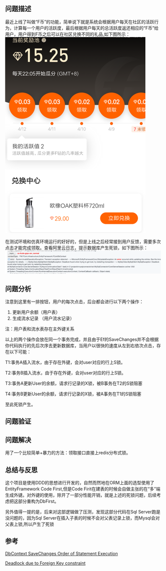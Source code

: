 ## 问题描述
最近上线了叫做“F币”的功能，简单说下就是系统会根据用户每天在社区的活跃行为，计算每一个用户的活跃度，最后根据用户每天的总活跃度返还相应的“F币”给用户，用户得到F币之后可以在社区兑换不同的礼品,如下图所示：
![](https://raw.githubusercontent.com/LoremipsumSharp/Images/master/img/BF0B1ABB-F459-4343-BE90-5177FB6583D5.png)

在测试环境和仿真环境运行的好好的，但是上线之后经常接到用户反馈，需要多次点击才能完成领取。查看阿里云日志，提示数据库产生死锁，如下图所示：
![](https://raw.githubusercontent.com/LoremipsumSharp/Images/master/img/9DF85AF7-0840-4323-9B0C-613480533A45.png)

## 问题分析
注意到这里有一排按钮，用户的每次点击，后台都会进行以下两个操作：
1. 更新用户余额（用户表）
2. 生成流水记录 （用户流水记录）

注：用户表和流水表存在主外键关系

以上的两个操作会放在同一个事务完成，并且由于Ef的SaveChanges并不会根据你代码执行的先后次序去更新数据库，当用户以很快的速度从左到右依次点击，存在以下可能：

T1:事务A插入流水，由于存在外键，会对user对应的行上S锁。

T2:事务B插入流水，由于存在外键，会对user对应的行上S锁。

T3:事务A更新User的余额，请求行记录的X锁，被B事务在T2的S锁阻塞

T4:事务B更新User的余额，请求行记录的X锁，被A事务在T1的S锁阻塞

至此死锁产生。

## 问题验证



## 问题解决

用了一个比较简单+暴力的方法：领取接口直接上redis分布式锁。


## 总结与反思

这个项目是使用DDD的思想进行开发的，自然而然地在ORM上面的选型使用了EntityFramework Code First,但是Code Firit在建表的时候会自做主张的在“多”端生成外键。对外键的使用，除开了一部分性能开销，就是上述的死锁问题，后续考虑把这部分重构为DbFirst。

另外值得一提的是，后来对这部逻辑做了压测，发现这部分代码在Sql Server跑是没问题的，因为Sql Server在插入子表的时候不会对父表记录上锁，而Mysql会对父表上锁,所以产生了死锁



## 参考


[DbContext SaveChanges Order of Statement Execution
](https://stackoverflow.com/questions/7335582/dbcontext-savechanges-order-of-statement-execution)

[Deadlock due to Foreign Key constraint](https://bugs.mysql.com/bug.php?id=48652)